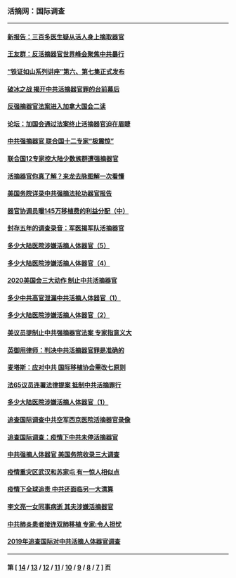 ### 活摘网：国际调查
---
#### [新报告：三百多医生疑从活人身上摘取器官](../../pages/nf5947/n13703044.md?04160430) 
#### [王友群：反活摘器官世界峰会聚焦中共暴行](../../pages/nf5947/n13250738.md?04160430) 
#### [“铁证如山系列讲座”第六、第七集正式发布](../../pages/nf5947/n13106287.md?04160430) 
#### [破冰之战 揭开中共活摘器官罪的台前幕后](../../pages/nf5947/n13082457.md?04160430) 
#### [反强摘器官法案进入加拿大国会二读](../../pages/nf5947/n13033450.md?04160430) 
#### [论坛：加国会通过法案终止活摘器官迫在眉睫](../../pages/nf5947/n13029839.md?04160430) 
#### [中共强摘器官 联合国十二专家“极震惊”](../../pages/nf5947/n13024313.md?04160430) 
#### [联合国12专家控大陆少数族群遭强摘器官](../../pages/nf5947/n13023877.md?04160430) 
#### [活摘器官你真了解？来龙去脉图解一次看懂](../../pages/nf5947/n13013820.md?04160430) 
#### [美国务院详录中共强摘法轮功器官报告](../../pages/nf5947/n12944519.md?04160430) 
#### [器官协调员曝145万移植费的利益分配（中）](../../pages/nf5947/n12894547.md?04160430) 
#### [封存五年的调查录音：军医揭军队活摘器官](../../pages/nf5947/n12798692.md?04160430) 
#### [多少大陆医院涉嫌活摘人体器官（5）](../../pages/nf5947/n12768383.md?04160430) 
#### [多少大陆医院涉嫌活摘人体器官（4）](../../pages/nf5947/n12664434.md?04160430) 
#### [2020美国会三大动作 制止中共活摘器官](../../pages/nf5947/n12682004.md?04160430) 
#### [多少中共高官泄漏中共活摘人体器官（1）](../../pages/nf5947/n12671234.md?04160430) 
#### [多少大陆医院涉嫌活摘人体器官（2）](../../pages/nf5947/n12655589.md?04160430) 
#### [美议员提制止中共强摘器官法案 专家指意义大](../../pages/nf5947/n12630561.md?04160430) 
#### [英御用律师：判决中共活摘器官罪是准确的](../../pages/nf5947/n12580740.md?04160430) 
#### [麦塔斯：应对中共 国际移植协会需改七原则](../../pages/nf5947/n12514711.md?04160430) 
#### [法65议员连署法律提案 抵制中共活摘罪行](../../pages/nf5947/n12437047.md?04160430) 
#### [多少大陆医院涉嫌活摘人体器官（1）](../../pages/nf5947/n12414284.md?04160430) 
#### [追查国际调查中共空军西京医院活摘器官录像](../../pages/nf5947/n12348837.md?04160430) 
#### [追查国际调查：疫情下中共未停活摘器官](../../pages/nf5947/n12273415.md?04160430) 
#### [中共强摘人体器官 美国务院收录三大调查](../../pages/nf5947/n12181488.md?04160430) 
#### [疫情重灾区武汉和苏家屯 有一惊人相似点](../../pages/nf5947/n12150824.md?04160430) 
#### [疫情下全球追责 中共还面临另一大清算](../../pages/nf5947/n12070397.md?04160430) 
#### [李文亮一女同事病逝 其夫涉嫌活摘器官](../../pages/nf5947/n11957882.md?04160430) 
#### [中共肺炎患者接连双肺移植 专家:令人担忧](../../pages/nf5947/n11945516.md?04160430) 
#### [2019年追查国际对中共活摘人体器官调查](../../pages/nf5947/n11917733.md?04160430) 

---
#### 第 [ [14](./14.md?04160430) / [13](./13.md?04160430) / [12](./12.md?04160430) / [11](./11.md?04160430) / [10](./10.md?04160430) / [9](./9.md?04160430) / [8](./8.md?04160430) / [7](./7.md?04160430) ] 页
